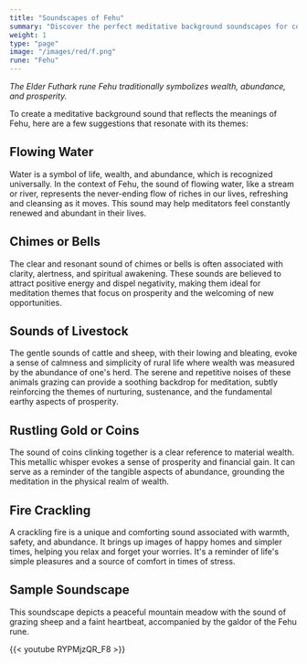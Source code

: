 ```yaml
---
title: "Soundscapes of Fehu"
summary: "Discover the perfect meditative background soundscapes for connecting with the energy of the elder futhark rune Fehu. Enhance your meditation with the soothing sounds of flowing water, chimes or bells, livestock, rustling coins, and crackling fire. These elements evoke themes of abundance, prosperity, and renewal, helping you to immerse in the nurturing essence of Fehu. Experience a peaceful mountain meadow soundscape, featuring grazing sheep and the galdor of Fehu, to deepen your meditative practice and attract positive energy."
weight: 1
type: "page"
image: "/images/red/f.png"
rune: "Fehu"
---
```


*The Elder Futhark rune Fehu traditionally symbolizes wealth, abundance, and prosperity.*

To create a meditative background sound that reflects the meanings of Fehu, here are a few suggestions that resonate with its themes:

## Flowing Water

Water is a symbol of life, wealth, and abundance, which is recognized universally. In the context of Fehu, the sound of flowing water, like a stream or river, represents the never-ending flow of riches in our lives, refreshing and cleansing as it moves. This sound may help meditators feel constantly renewed and abundant in their lives.

## Chimes or Bells

The clear and resonant sound of chimes or bells is often associated with clarity, alertness, and spiritual awakening. These sounds are believed to attract positive energy and dispel negativity, making them ideal for meditation themes that focus on prosperity and the welcoming of new opportunities.

## Sounds of Livestock

The gentle sounds of cattle and sheep, with their lowing and bleating, evoke a sense of calmness and simplicity of rural life where wealth was measured by the abundance of one's herd. The serene and repetitive noises of these animals grazing can provide a soothing backdrop for meditation, subtly reinforcing the themes of nurturing, sustenance, and the fundamental earthy aspects of prosperity.

## Rustling Gold or Coins

The sound of coins clinking together is a clear reference to material wealth. This metallic whisper evokes a sense of prosperity and financial gain. It can serve as a reminder of the tangible aspects of abundance, grounding the meditation in the physical realm of wealth.

## Fire Crackling

A crackling fire is a unique and comforting sound associated with warmth, safety, and abundance. It brings up images of happy homes and simpler times, helping you relax and forget your worries. It's a reminder of life's simple pleasures and a source of comfort in times of stress.

## Sample Soundscape

This soundscape depicts a peaceful mountain meadow with the sound of grazing sheep and a faint heartbeat, accompanied by the galdor of the Fehu rune.

{{< youtube RYPMjzQR_F8 >}}
